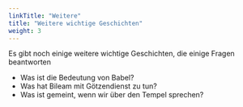 ```yaml
---
linkTitle: "Weitere"
title: "Weitere wichtige Geschichten"
weight: 3
---
```


Es gibt noch einige weitere wichtige Geschichten, die einige Fragen beantworten
- Was ist die Bedeutung von Babel?
- Was hat Bileam mit Götzendienst zu tun?
- Was ist gemeint, wenn wir über den Tempel sprechen?